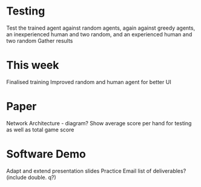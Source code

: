 # Testing

Test the trained agent against random agents, again against greedy agents, an inexperienced human and two random, and an experienced human and two random
Gather results

# This week

Finalised training
Improved random and human agent for better UI

# Paper

Network Architecture - diagram?
Show average score per hand for testing as well as total game score

# Software Demo

Adapt and extend presentation slides
Practice
Email list of deliverables? (include double. q?)
